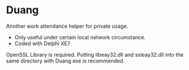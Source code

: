 # Duang
Another work attendance helper for private usage.
+ Only useful under certain local network circumstance.
+ Coded with Delphi XE7

OpenSSL Library is required. Putting libeay32.dll and ssleay32.dll into the same directory with Duang.exe is recommended.
